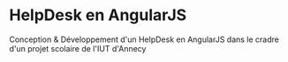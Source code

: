 <h1>HelpDesk en AngularJS</h1>
<p>
Conception & Développement d'un HelpDesk en AngularJS dans le cradre d'un projet scolaire de l'IUT d'Annecy

</p>
